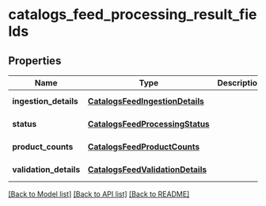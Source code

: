 # catalogs_feed_processing_result_fields
## Properties

| Name | Type | Description | Notes |
|------------ | ------------- | ------------- | -------------|
| **ingestion\_details** | [**CatalogsFeedIngestionDetails**](CatalogsFeedIngestionDetails.md) |  | [default to null] |
| **status** | [**CatalogsFeedProcessingStatus**](CatalogsFeedProcessingStatus.md) |  | [default to null] |
| **product\_counts** | [**CatalogsFeedProductCounts**](CatalogsFeedProductCounts.md) |  | [default to null] |
| **validation\_details** | [**CatalogsFeedValidationDetails**](CatalogsFeedValidationDetails.md) |  | [default to null] |

[[Back to Model list]](../README.md#documentation-for-models) [[Back to API list]](../README.md#documentation-for-api-endpoints) [[Back to README]](../README.md)

